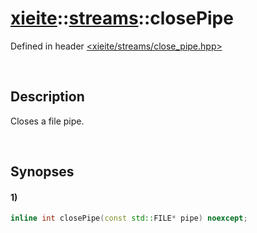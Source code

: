 # [xieite](../../xieite.md)\:\:[streams](../../streams.md)\:\:closePipe
Defined in header [<xieite/streams/close_pipe.hpp>](../../../include/xieite/streams/close_pipe.hpp)

&nbsp;

## Description
Closes a file pipe.

&nbsp;

## Synopses
#### 1)
```cpp
inline int closePipe(const std::FILE* pipe) noexcept;
```
